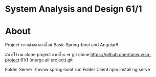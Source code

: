 # System Analysis and Design 61/1

# About

Project ระบบส่งของออนไลน์
Basic Spring-boot and Angular6

#การใช้งาน
clone project ลงเครื่อง => git clone https://github.com/taneuy/sa-project 61/1 (merge all project).git 

Folder Server
	.\mvnw spring-boot:run
Folder Client
	npm install
	ng serve